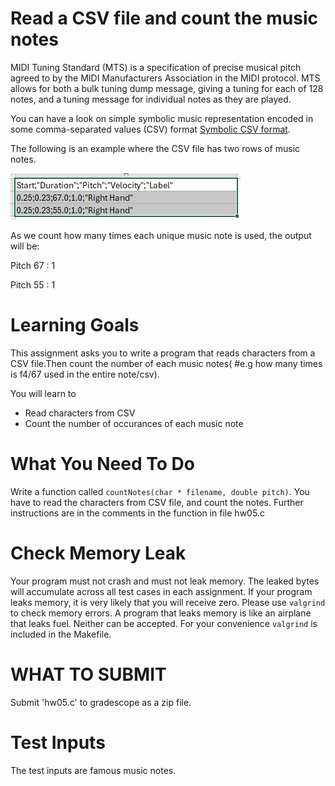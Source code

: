 # Read a CSV file and count the music notes

MIDI Tuning Standard (MTS) is a specification of precise musical pitch agreed to by the MIDI Manufacturers Association in the MIDI protocol. MTS allows for both a bulk tuning dump message, giving a tuning for each of 128 notes, and a tuning message for individual notes as they are played. 

You can have a look on simple symbolic music representation encoded in some comma-separated values (CSV) format [Symbolic CSV format](https://www.audiolabs-erlangen.de/resources/MIR/FMP/C1/C1S2_CSV.html). 

The following is an example where the CSV file has two rows of music notes.

![image](https://github.com/Purdue-ECE264-002-Fall2024-stage/HW05-Count-Music-Notes/blob/main/musicCSV.JPG)

As we count how many times each unique music note is used, the output will be:

Pitch 67 : 1

Pitch 55 : 1

Learning Goals 
==============

This assignment asks you to write a program that reads characters from a CSV file.Then count the number of each music notes( #e.g how many times is f4/67 used in the entire note/csv). 

You will learn to
* Read characters from CSV
* Count the number of occurances of each music note

What You Need To Do
===================

Write a function called `countNotes(char * filename, double pitch)`. You have to read the characters from CSV file, and count the notes. Further instructions are in the comments in the function in file hw05.c

Check Memory Leak
=================

Your program must not crash and must not leak memory. The leaked bytes will
accumulate across all test cases in each assignment. If your program
leaks memory, it is very likely that you will receive zero.  Please
use `valgrind` to check memory errors. A program that leaks memory is
like an airplane that leaks fuel. Neither can be accepted. For your convenience `valgrind` is included in the Makefile. 

WHAT TO SUBMIT
==============

Submit 'hw05.c' to gradescope as a zip file.

Test Inputs
===========

The test inputs are famous music notes. 

